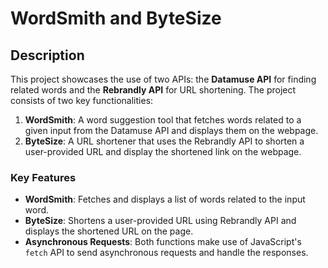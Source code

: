 # WordSmith and ByteSize

## Description

This project showcases the use of two APIs: the **Datamuse API** for finding related words and the **Rebrandly API** for URL shortening. The project consists of two key functionalities:

1. **WordSmith**: A word suggestion tool that fetches words related to a given input from the Datamuse API and displays them on the webpage.
2. **ByteSize**: A URL shortener that uses the Rebrandly API to shorten a user-provided URL and display the shortened link on the webpage.

### Key Features
- **WordSmith**: Fetches and displays a list of words related to the input word.
- **ByteSize**: Shortens a user-provided URL using Rebrandly API and displays the shortened URL on the page.
- **Asynchronous Requests**: Both functions make use of JavaScript's `fetch` API to send asynchronous requests and handle the responses.
